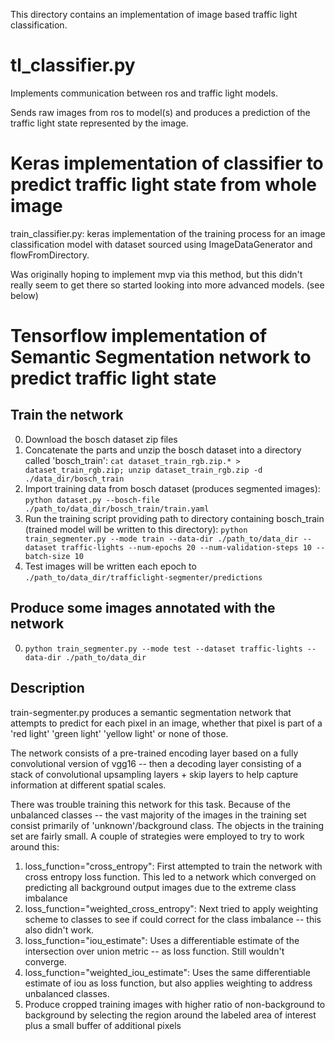 This directory contains an implementation of image based traffic light classification.

# tl_classifier.py

Implements communication between ros and traffic light models.

Sends raw images from ros to model(s) and produces a prediction of the
traffic light state represented by the image.

# Keras implementation of classifier to predict traffic light state from whole image

train_classifier.py: keras implementation of the training process for an image classification model with dataset sourced using ImageDataGenerator and flowFromDirectory.

Was originally hoping to implement mvp via this method, but this didn't really seem to get there so started looking into more advanced models. (see below)

# Tensorflow implementation of Semantic Segmentation network to predict traffic light state

## Train the network

0.  Download the bosch dataset zip files
1.  Concatenate the parts and unzip the bosch dataset into a directory called 'bosch_train': `cat dataset_train_rgb.zip.* > dataset_train_rgb.zip; unzip dataset_train_rgb.zip -d ./data_dir/bosch_train`
1.  Import training data from bosch dataset (produces segmented images): `python dataset.py --bosch-file ./path_to/data_dir/bosch_train/train.yaml`
1.  Run the training script providing path to directory containing bosch_train (trained model will be written to this directory): `python train_segmenter.py --mode train --data-dir ./path_to/data_dir --dataset traffic-lights --num-epochs 20 --num-validation-steps 10 --batch-size 10`
1.  Test images will be written each epoch to `./path_to/data_dir/trafficlight-segmenter/predictions`

## Produce some images annotated with the network

0.  `python train_segmenter.py --mode test --dataset traffic-lights --data-dir ./path_to/data_dir`

## Description

train-segmenter.py produces a semantic segmentation network that attempts to predict for each pixel in an image, whether that pixel is part of a 'red light' 'green light' 'yellow light' or none of those.

The network consists of a pre-trained encoding layer based on a fully convolutional version of vgg16 -- then a decoding layer consisting of a stack of convolutional upsampling layers + skip layers to help capture information at different spatial scales.

There was trouble training this network for this task. Because of the unbalanced classes -- the vast majority of the images in the training set consist primarily of 'unknown'/background class. The objects in the training set are fairly small. A couple of strategies were employed to try to work around this:

1.  loss_function="cross_entropy": First attempted to train the network with cross entropy loss function. This led to a network which converged on predicting all background output images due to the extreme class imbalance
2.  loss_function="weighted_cross_entropy": Next tried to apply weighting scheme to classes to see if could correct for the class imbalance -- this also didn't work.
3.  loss_function="iou_estimate": Uses a differentiable estimate of the intersection over union metric -- as loss function. Still wouldn't converge.
4.  loss_function="weighted_iou_estimate": Uses the same differentiable estimate of iou as loss function, but also applies weighting to address unbalanced classes.
5.  Produce cropped training images with higher ratio of non-background to background by selecting the region around the labeled area of interest plus a small buffer of additional pixels
